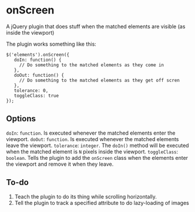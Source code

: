 onScreen
========

A jQuery plugin that does stuff when the matched elements are visible (as inside the viewport)

The plugin works something like this:

    $('elements').onScreen({
       doIn: function() {
         // Do something to the matched elements as they come in
       },
       doOut: function() {
         // Do something to the matched elements as they get off scren
       },
       tolerance: 0,
       toggleClass: true
    });

Options
-------

`doIn`: `function`. Is executed whenever the matched elements enter the viewport.
`doOut`: `function`. Is executed whenever the matched elements leave the viewport.
`tolerance`: `integer`. The `doIn()` method will be executed when the matched element is `N` pixels inside the viewport.
`toggleClass`: `boolean`. Tells the plugin to add the `onScreen` class when the elements enter the viewport and remove it when they leave.

To-do
-----

1. Teach the plugin to do its thing while scrolling horizontally.
2. Tell the plugin to track a specified attribute to do lazy-loading of images

